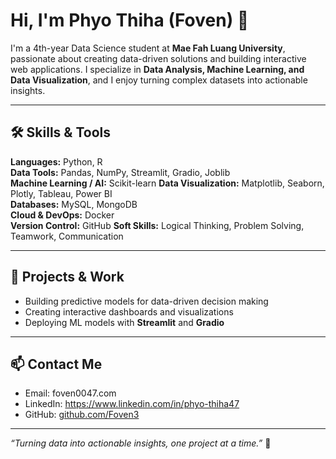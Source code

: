 # Hi, I'm Phyo Thiha (Foven) 👋

I'm a 4th-year Data Science student at **Mae Fah Luang University**, passionate about creating data-driven solutions and building interactive web applications. I specialize in **Data Analysis, Machine Learning, and Data Visualization**, and I enjoy turning complex datasets into actionable insights.

---

## 🛠️ Skills & Tools

**Languages:** Python, R  
**Data Tools:** Pandas, NumPy, Streamlit, Gradio, Joblib  
**Machine Learning / AI:** Scikit-learn
**Data Visualization:** Matplotlib, Seaborn, Plotly, Tableau, Power BI  
**Databases:** MySQL, MongoDB  
**Cloud & DevOps:** Docker  
**Version Control:** GitHub 
**Soft Skills:** Logical Thinking, Problem Solving, Teamwork, Communication  

---

## 📂 Projects & Work
- Building predictive models for data-driven decision making  
- Creating interactive dashboards and visualizations  
- Deploying ML models with **Streamlit** and **Gradio**  

---

## 📫 Contact Me
- Email: foven0047.com  
- LinkedIn: https://www.linkedin.com/in/phyo-thiha47
- GitHub: [github.com/Foven3](https://github.com/Foven3)  

---

*“Turning data into actionable insights, one project at a time.”* 🚀
